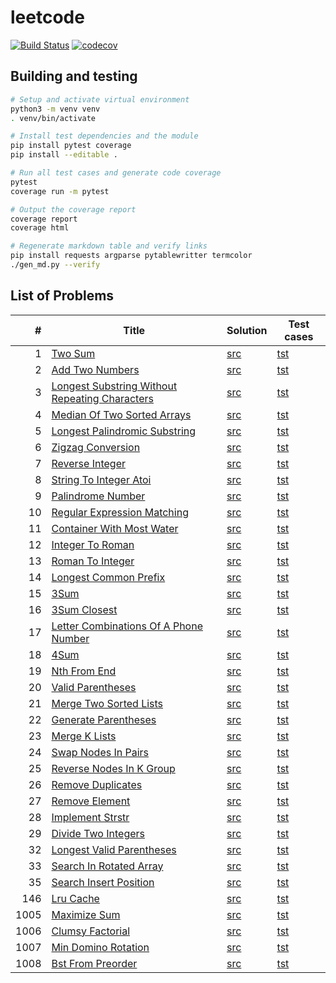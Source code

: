 # leetcode

[![Build Status](https://travis-ci.org/weak-head/leetcode.svg?branch=master)](https://travis-ci.org/weak-head/leetcode)
[![codecov](https://codecov.io/gh/weak-head/leetcode/branch/master/graph/badge.svg)](https://codecov.io/gh/weak-head/leetcode)

## Building and testing

```bash
# Setup and activate virtual environment
python3 -m venv venv
. venv/bin/activate

# Install test dependencies and the module
pip install pytest coverage
pip install --editable .

# Run all test cases and generate code coverage
pytest
coverage run -m pytest

# Output the coverage report
coverage report
coverage html

# Regenerate markdown table and verify links
pip install requests argparse pytablewritter termcolor
./gen_md.py --verify
```

## List of Problems
|  #   |                                                              Title                                                              |                                Solution                                 |                                Test cases                                 |
|-----:|---------------------------------------------------------------------------------------------------------------------------------|-------------------------------------------------------------------------|---------------------------------------------------------------------------|
|    1 | [Two Sum](https://leetcode.com/problems/two-sum/)                                                                               | [src](leetcode/p0001_two_sum.py)                                        | [tst](tests/test_p0001_two_sum.py)                                        |
|    2 | [Add Two Numbers](https://leetcode.com/problems/add-two-numbers/)                                                               | [src](leetcode/p0002_add_two_numbers.py)                                | [tst](tests/test_p0002_add_two_numbers.py)                                |
|    3 | [Longest Substring Without Repeating Characters](https://leetcode.com/problems/longest-substring-without-repeating-characters/) | [src](leetcode/p0003_longest_substring_without_repeating_characters.py) | [tst](tests/test_p0003_longest_substring_without_repeating_characters.py) |
|    4 | [Median Of Two Sorted Arrays](https://leetcode.com/problems/median-of-two-sorted-arrays/)                                       | [src](leetcode/p0004_median_of_two_sorted_arrays.py)                    | [tst](tests/test_p0004_median_of_two_sorted_arrays.py)                    |
|    5 | [Longest Palindromic Substring](https://leetcode.com/problems/longest-palindromic-substring/)                                   | [src](leetcode/p0005_longest_palindromic_substring.py)                  | [tst](tests/test_p0005_longest_palindromic_substring.py)                  |
|    6 | [Zigzag Conversion](https://leetcode.com/problems/zigzag-conversion/)                                                           | [src](leetcode/p0006_zigzag_conversion.py)                              | [tst](tests/test_p0006_zigzag_conversion.py)                              |
|    7 | [Reverse Integer](https://leetcode.com/problems/reverse-integer/)                                                               | [src](leetcode/p0007_reverse_integer.py)                                | [tst](tests/test_p0007_reverse_integer.py)                                |
|    8 | [String To Integer Atoi](https://leetcode.com/problems/string-to-integer-atoi/)                                                 | [src](leetcode/p0008_string_to_integer_atoi.py)                         | [tst](tests/test_p0008_string_to_integer_atoi.py)                         |
|    9 | [Palindrome Number](https://leetcode.com/problems/palindrome-number/)                                                           | [src](leetcode/p0009_palindrome_number.py)                              | [tst](tests/test_p0009_palindrome_number.py)                              |
|   10 | [Regular Expression Matching](https://leetcode.com/problems/regular-expression-matching/)                                       | [src](leetcode/p0010_regular_expression_matching.py)                    | [tst](tests/test_p0010_regular_expression_matching.py)                    |
|   11 | [Container With Most Water](https://leetcode.com/problems/container-with-most-water/)                                           | [src](leetcode/p0011_container_with_most_water.py)                      | [tst](tests/test_p0011_container_with_most_water.py)                      |
|   12 | [Integer To Roman](https://leetcode.com/problems/integer-to-roman/)                                                             | [src](leetcode/p0012_integer_to_roman.py)                               | [tst](tests/test_p0012_integer_to_roman.py)                               |
|   13 | [Roman To Integer](https://leetcode.com/problems/roman-to-integer/)                                                             | [src](leetcode/p0013_roman_to_integer.py)                               | [tst](tests/test_p0013_roman_to_integer.py)                               |
|   14 | [Longest Common Prefix](https://leetcode.com/problems/longest-common-prefix/)                                                   | [src](leetcode/p0014_longest_common_prefix.py)                          | [tst](tests/test_p0014_longest_common_prefix.py)                          |
|   15 | [3Sum](https://leetcode.com/problems/3sum/)                                                                                     | [src](leetcode/p0015_3sum.py)                                           | [tst](tests/test_p0015_3sum.py)                                           |
|   16 | [3Sum Closest](https://leetcode.com/problems/3sum-closest/)                                                                     | [src](leetcode/p0016_3sum_closest.py)                                   | [tst](tests/test_p0016_3sum_closest.py)                                   |
|   17 | [Letter Combinations Of A Phone Number](https://leetcode.com/problems/letter-combinations-of-a-phone-number/)                   | [src](leetcode/p0017_letter_combinations_of_a_phone_number.py)          | [tst](tests/test_p0017_letter_combinations_of_a_phone_number.py)          |
|   18 | [4Sum](https://leetcode.com/problems/4sum/)                                                                                     | [src](leetcode/p0018_4sum.py)                                           | [tst](tests/test_p0018_4sum.py)                                           |
|   19 | [Nth From End](https://leetcode.com/problems/nth-from-end/)                                                                     | [src](leetcode/p0019_nth_from_end.py)                                   | [tst](tests/test_p0019_nth_from_end.py)                                   |
|   20 | [Valid Parentheses](https://leetcode.com/problems/valid-parentheses/)                                                           | [src](leetcode/p0020_valid_parentheses.py)                              | [tst](tests/test_p0020_valid_parentheses.py)                              |
|   21 | [Merge Two Sorted Lists](https://leetcode.com/problems/merge-two-sorted-lists/)                                                 | [src](leetcode/p0021_merge_two_sorted_lists.py)                         | [tst](tests/test_p0021_merge_two_sorted_lists.py)                         |
|   22 | [Generate Parentheses](https://leetcode.com/problems/generate-parentheses/)                                                     | [src](leetcode/p0022_generate_parentheses.py)                           | [tst](tests/test_p0022_generate_parentheses.py)                           |
|   23 | [Merge K Lists](https://leetcode.com/problems/merge-k-lists/)                                                                   | [src](leetcode/p0023_merge_k_lists.py)                                  | [tst](tests/test_p0023_merge_k_lists.py)                                  |
|   24 | [Swap Nodes In Pairs](https://leetcode.com/problems/swap-nodes-in-pairs/)                                                       | [src](leetcode/p0024_swap_nodes_in_pairs.py)                            | [tst](tests/test_p0024_swap_nodes_in_pairs.py)                            |
|   25 | [Reverse Nodes In K Group](https://leetcode.com/problems/reverse-nodes-in-k-group/)                                             | [src](leetcode/p0025_reverse_nodes_in_k_group.py)                       | [tst](tests/test_p0025_reverse_nodes_in_k_group.py)                       |
|   26 | [Remove Duplicates](https://leetcode.com/problems/remove-duplicates/)                                                           | [src](leetcode/p0026_remove_duplicates.py)                              | [tst](tests/test_p0026_remove_duplicates.py)                              |
|   27 | [Remove Element](https://leetcode.com/problems/remove-element/)                                                                 | [src](leetcode/p0027_remove_element.py)                                 | [tst](tests/test_p0027_remove_element.py)                                 |
|   28 | [Implement Strstr](https://leetcode.com/problems/implement-strstr/)                                                             | [src](leetcode/p0028_implement_strstr.py)                               | [tst](tests/test_p0028_implement_strstr.py)                               |
|   29 | [Divide Two Integers](https://leetcode.com/problems/divide-two-integers/)                                                       | [src](leetcode/p0029_divide_two_integers.py)                            | [tst](tests/test_p0029_divide_two_integers.py)                            |
|   32 | [Longest Valid Parentheses](https://leetcode.com/problems/longest-valid-parentheses/)                                           | [src](leetcode/p0032_longest_valid_parentheses.py)                      | [tst](tests/test_p0032_longest_valid_parentheses.py)                      |
|   33 | [Search In Rotated Array](https://leetcode.com/problems/search-in-rotated-array/)                                               | [src](leetcode/p0033_search_in_rotated_array.py)                        | [tst](tests/test_p0033_search_in_rotated_array.py)                        |
|   35 | [Search Insert Position](https://leetcode.com/problems/search-insert-position/)                                                 | [src](leetcode/p0035_search_insert_position.py)                         | [tst](tests/test_p0035_search_insert_position.py)                         |
|  146 | [Lru Cache](https://leetcode.com/problems/lru-cache/)                                                                           | [src](leetcode/p0146_lru_cache.py)                                      | [tst](tests/test_p0146_lru_cache.py)                                      |
| 1005 | [Maximize Sum](https://leetcode.com/problems/maximize-sum/)                                                                     | [src](leetcode/p1005_maximize_sum.py)                                   | [tst](tests/test_p1005_maximize_sum.py)                                   |
| 1006 | [Clumsy Factorial](https://leetcode.com/problems/clumsy-factorial/)                                                             | [src](leetcode/p1006_clumsy_factorial.py)                               | [tst](tests/test_p1006_clumsy_factorial.py)                               |
| 1007 | [Min Domino Rotation](https://leetcode.com/problems/min-domino-rotation/)                                                       | [src](leetcode/p1007_min_domino_rotation.py)                            | [tst](tests/test_p1007_min_domino_rotation.py)                            |
| 1008 | [Bst From Preorder](https://leetcode.com/problems/bst-from-preorder/)                                                           | [src](leetcode/p1008_bst_from_preorder.py)                              | [tst](tests/test_p1008_bst_from_preorder.py)                              |
